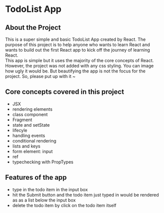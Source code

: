 # TodoList App

## About the Project

This is a super simple and basic TodoList App created by React.
The purpose of this project is to help anyone who wants to learn React and wants to build out the first React app to kick off the journey of learning React.</br>
This app is simple but it uses the majority of the core concepts of React. However, the project was not added with any css styling. You can image how ugly it would be. But beautifying the app is not the focus for the project. So, please put up with it ~

## Core concepts covered in this project

- JSX
- rendering elements
- class component
- Fragment
- state and setState
- lifecyle
- handling events
- conditional rendering
- lists and keys
- form element: input
- ref
- typechecking with PropTypes

## Features of the app

- type in the todo item in the input box
- hit the Submit button and the todo item just typed in would be rendered as as a list below the input box
- delete the todo item by click on the todo item itself
